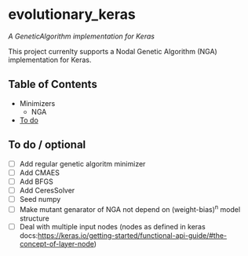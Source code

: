 # evolutionary_keras

*A GeneticAlgorithm implementation for Keras*

This project currenlty supports a Nodal Genetic Algorithm (NGA) implementation for Keras.

## Table of Contents
 * Minimizers
    * NGA
 * [To do](#todo)

## To do / optional
- [ ] Add regular genetic algoritm minimizer
- [ ] Add CMAES
- [ ] Add BFGS
- [ ] Add CeresSolver
- [ ] Seed numpy
- [ ] Make mutant genarator of NGA not depend on (weight-bias)<sup>n</sup> model structure 
- [ ] Deal with multiple input nodes (nodes as defined in keras docs:https://keras.io/getting-started/functional-api-guide/#the-concept-of-layer-node)
